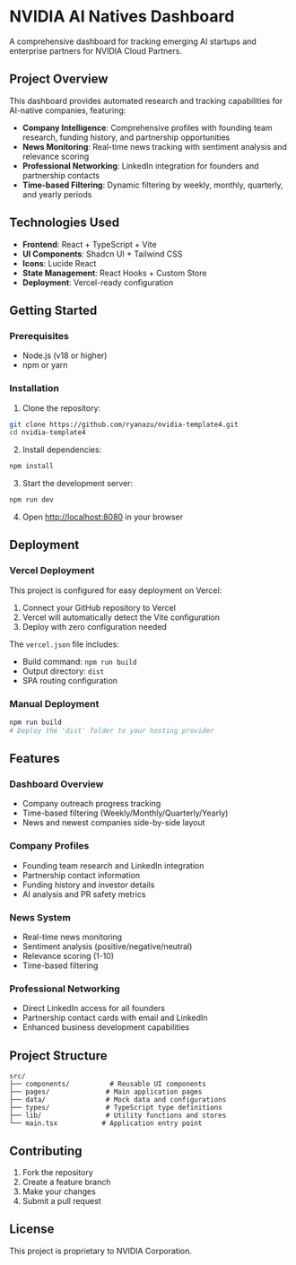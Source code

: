 # NVIDIA AI Natives Dashboard

A comprehensive dashboard for tracking emerging AI startups and enterprise partners for NVIDIA Cloud Partners.

## Project Overview

This dashboard provides automated research and tracking capabilities for AI-native companies, featuring:

- **Company Intelligence**: Comprehensive profiles with founding team research, funding history, and partnership opportunities
- **News Monitoring**: Real-time news tracking with sentiment analysis and relevance scoring
- **Professional Networking**: LinkedIn integration for founders and partnership contacts
- **Time-based Filtering**: Dynamic filtering by weekly, monthly, quarterly, and yearly periods

## Technologies Used

- **Frontend**: React + TypeScript + Vite
- **UI Components**: Shadcn UI + Tailwind CSS
- **Icons**: Lucide React
- **State Management**: React Hooks + Custom Store
- **Deployment**: Vercel-ready configuration

## Getting Started

### Prerequisites

- Node.js (v18 or higher)
- npm or yarn

### Installation

1. Clone the repository:
```bash
git clone https://github.com/ryanazu/nvidia-template4.git
cd nvidia-template4
```

2. Install dependencies:
```bash
npm install
```

3. Start the development server:
```bash
npm run dev
```

4. Open [http://localhost:8080](http://localhost:8080) in your browser

## Deployment

### Vercel Deployment

This project is configured for easy deployment on Vercel:

1. Connect your GitHub repository to Vercel
2. Vercel will automatically detect the Vite configuration
3. Deploy with zero configuration needed

The `vercel.json` file includes:
- Build command: `npm run build`
- Output directory: `dist`
- SPA routing configuration

### Manual Deployment

```bash
npm run build
# Deploy the 'dist' folder to your hosting provider
```

## Features

### Dashboard Overview
- Company outreach progress tracking
- Time-based filtering (Weekly/Monthly/Quarterly/Yearly)
- News and newest companies side-by-side layout

### Company Profiles
- Founding team research and LinkedIn integration
- Partnership contact information
- Funding history and investor details
- AI analysis and PR safety metrics

### News System
- Real-time news monitoring
- Sentiment analysis (positive/negative/neutral)
- Relevance scoring (1-10)
- Time-based filtering

### Professional Networking
- Direct LinkedIn access for all founders
- Partnership contact cards with email and LinkedIn
- Enhanced business development capabilities

## Project Structure

```
src/
├── components/          # Reusable UI components
├── pages/              # Main application pages
├── data/               # Mock data and configurations
├── types/              # TypeScript type definitions
├── lib/                # Utility functions and stores
└── main.tsx           # Application entry point
```

## Contributing

1. Fork the repository
2. Create a feature branch
3. Make your changes
4. Submit a pull request

## License

This project is proprietary to NVIDIA Corporation.